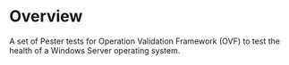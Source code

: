 # Overview

A set of Pester tests for Operation Validation Framework (OVF) to test the health of a Windows Server operating system.